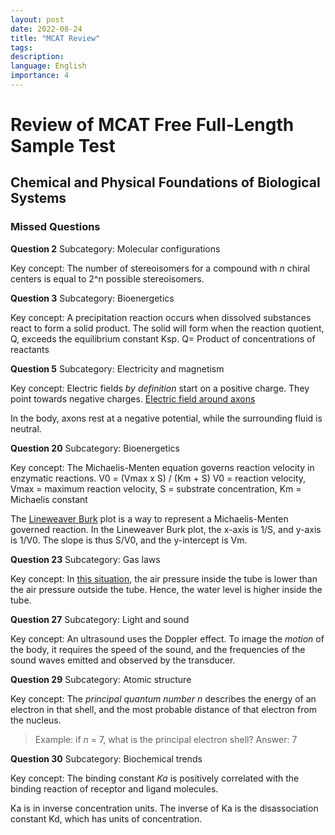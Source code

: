 ```yaml
---
layout: post
date: 2022-08-24
title: "MCAT Review"
tags: 
description: 
language: English
importance: 4
---
```

# Review of MCAT Free Full-Length Sample Test

## Chemical and Physical Foundations of Biological Systems

### Missed Questions

**Question 2** 
Subcategory: Molecular configurations

Key concept: The number of stereoisomers for a compound with *n* chiral centers is equal to 2^n possible stereoisomers.

**Question 3**
Subcategory: Bioenergetics

Key concept: A precipitation reaction occurs when dissolved substances react to form a solid product. The solid will form when the reaction quotient, Q, exceeds the equilibrium constant Ksp. 
	Q= Product of concentrations of reactants

**Question 5**
Subcategory: Electricity and magnetism

Key concept: Electric fields *by definition* start on a positive charge. They point towards negative charges.
[Electric field around axons](https://s3.amazonaws.com/wmx-api-production/courses/1667/images/CP-9-1-202CP_74359-Q04b.gif)

In the body, axons rest at a negative potential, while the surrounding fluid is neutral. 


**Question 20**
Subcategory: Bioenergetics

Key concept: The Michaelis-Menten equation governs reaction velocity in enzymatic reactions.
V0 = (Vmax x S) / (Km + S)
V0 = reaction velocity, Vmax = maximum reaction velocity, S = substrate concentration, Km = Michaelis constant

The [Lineweaver Burk](https://www.medschoolcoach.com/wp-content/uploads/2021/12/Figure-1-Lineweaver-Burk-plot-.webp)  plot is a way to represent a Michaelis-Menten governed reaction. 
In the Lineweaver Burk plot, the x-axis is 1/S, and y-axis is 1/V0. The slope is thus S/V0, and the y-intercept is Vm.

**Question 23**
Subcategory: Gas laws

Key concept: In [this situation](https://s3.amazonaws.com/wmx-api-production/courses/1667/images/CP-9-1-PT2-PS-PHY5-Pii.gif), the air pressure inside the tube is lower than the air pressure outside the tube. Hence, the water level is higher inside the tube.

**Question 27**
Subcategory: Light and sound

Key concept: An ultrasound uses the Doppler effect. To image the *motion* of the body, it requires the speed of the sound, and the frequencies of the sound waves emitted and observed by the transducer.

**Question 29**
Subcategory: Atomic structure

Key concept: The *principal quantum number n* describes the energy of an electron in that shell, and the most probable distance of that electron from the nucleus.

> Example: if *n* = 7, what is the principal electron shell?
> Answer: 7

**Question 30**
Subcategory: Biochemical trends

Key concept: The binding constant *Ka* is positively correlated with the binding reaction of receptor and ligand molecules. 

Ka is in inverse concentration units. The inverse of Ka is the disassociation constant Kd, which has units of concentration.
